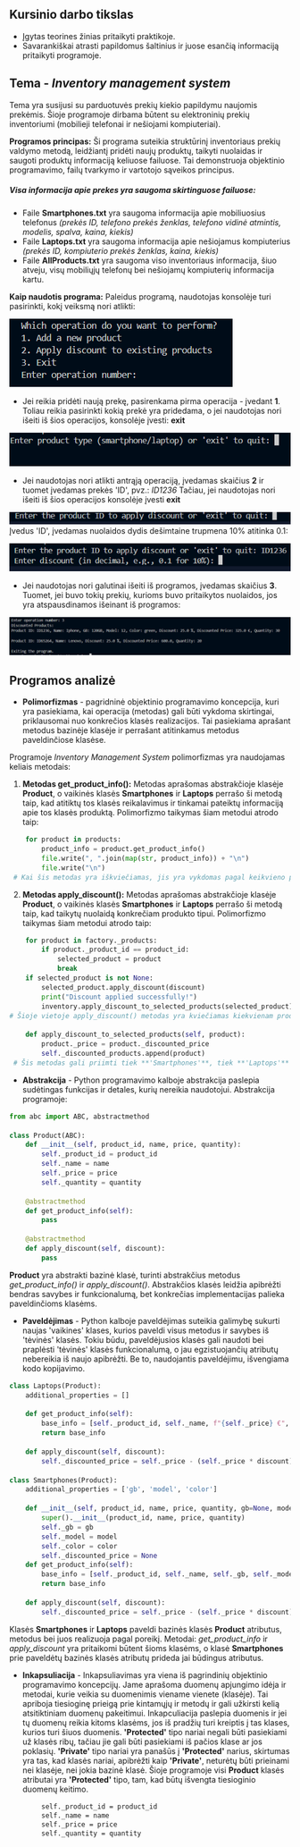 ## Kursinio darbo tikslas

- Įgytas teorines žinias pritaikyti praktikoje.
- Savarankiškai atrasti papildomus šaltinius ir juose esančią informaciją pritaikyti programoje.

## Tema - *Inventory management system*

Tema yra susijusi su parduotuvės prekių kiekio papildymu naujomis prekėmis. Šioje programoje dirbama būtent su elektroninių prekių inventoriumi (mobilieji telefonai ir nešiojami kompiuteriai).

**Programos principas:**
Ši programa suteikia struktūrinį inventoriaus prekių valdymo metodą, leidžiantį pridėti naujų produktų, taikyti nuolaidas ir saugoti produktų informaciją keliuose failuose. Tai demonstruoja objektinio programavimo, failų tvarkymo ir vartotojo sąveikos principus.

##### Visa informacija apie prekes yra saugoma skirtinguose failuose:
- Faile **Smartphones.txt** yra saugoma informacija apie mobiliuosius telefonus *(prekės ID, telefono prekės ženklas, telefono vidinė atmintis, modelis, spalva, kaina, kiekis)*
- Faile **Laptops.txt** yra saugoma informacija apie nešiojamus kompiuterius *(prekės ID, kompiuterio prekės ženklas, kaina, kiekis)*
- Faile **AllProducts.txt** yra saugoma viso inventoriaus informacija, šiuo atveju, visų mobiliųjų telefonų bei nešiojamų kompiuterių informacija kartu.

**Kaip naudotis programa:**
Paleidus programą, naudotojas konsolėje turi pasirinkti, kokį veiksmą nori atlikti:

![Reference image](/screenshots/Pirma.png)
- Jei reikia pridėti naują prekę, pasirenkama pirma operacija - įvedant **1**. Toliau reikia pasirinkti kokią prekė yra pridedama, o jei naudotojas nori išeiti iš šios operacijos, konsolėje įvesti: **exit**

![Reference image](/screenshots/antra.png)
- Jei naudotojas nori atlikti antrąją operaciją, įvedamas skaičius **2** ir tuomet įvedamas prekės 'ID', pvz.: *ID1236*
Tačiau, jei naudotojas nori išeiti iš šios operacijos konsolėje įvesti **exit**

![Reference image](/screenshots/trecia.png)
Įvedus 'ID', įvedamas nuolaidos dydis dešimtaine trupmena 10% atitinka 0.1:

![Reference image](/screenshots/ketvirta.png)
- Jei naudotojas nori galutinai išeiti iš programos, įvedamas skaičius **3**. Tuomet, jei buvo tokių prekių, kurioms buvo pritaikytos nuolaidos, jos yra atspausdinamos išeinant iš programos:

![Reference image](/screenshots/penkta.png)

## Programos analizė

- **Polimorfizmas** - pagridninė objektinio programavimo koncepcija, kuri yra pasiekiama, kai operacija (metodas) gali būti vykdoma skirtingai, priklausomai nuo konkrečios klasės realizacijos. Tai pasiekiama aprašant metodus bazinėje klasėje ir perrašant atitinkamus metodus paveldinčiose klasėse.

Programoje *Inventory Management System* polimorfizmas yra naudojamas keliais metodais:
1. **Metodas get_product_info():**
Metodas aprašomas abstrakčioje klasėje **Product**, o vaikinės klasės **Smartphones** ir **Laptops** perrašo ši metodą taip, kad atitiktų tos klasės reikalavimus ir tinkamai pateiktų informaciją apie tos klasės produktą. Polimorfizmo taikymas šiam metodui atrodo taip:
```python
    for product in products:
        product_info = product.get_product_info()
        file.write(", ".join(map(str, product_info)) + "\n")
        file.write("\n")
 # Kai šis metodas yra iškviečiamas, jis yra vykdomas pagal keikvieno produkto tipą. Pavyzdžiui, jei **'product'** yra **'Smartphones'** objektas, bus naudojama **'Smartphones'** klasės realizacija, o jei **'product'** yra **'Laptops'** objektas, bus naudojama **'Laptops'** klasės realizacija. 
```
2. **Metodas apply_discount():**
Metodas aprašomas abstrakčioje klasėje **Product**, o vaikinės klasės **Smartphones** ir **Laptops** perrašo ši metodą taip, kad taikytų nuolaidą konkrečiam produkto tipui. Polimorfizmo taikymas šiam metodui atrodo taip:
```python
    for product in factory._products:
        if product._product_id == product_id:
            selected_product = product
            break
    if selected_product is not None:
        selected_product.apply_discount(discount)
        print("Discount applied successfully!")
        inventory.apply_discount_to_selected_products(selected_product)
# Šioje vietoje apply_discount() metodas yra kviečiamas kiekvienam produkto objektui. Kadangi metodas perrašytas vaikinėse klasėse tai jis bus vykdomas, pagal konkretų objektą.

    def apply_discount_to_selected_products(self, product):
        product._price = product._discounted_price
        self._discounted_products.append(product)
 # Šis metodas gali priimti tiek **'Smartphones'**, tiek **'Laptops'** klasių objektus ir pritaikyti nuolaidą atsižvelgiant į kiekvieno produkto realizaciją.
```
- **Abstrakcija** - Python programavimo kalboje abstrakcija paslepia sudėtingas funkcijas ir detales, kurių nereikia naudotojui. Abstrakcija programoje:
```python
from abc import ABC, abstractmethod

class Product(ABC):
    def __init__(self, product_id, name, price, quantity):
        self._product_id = product_id
        self._name = name
        self._price = price
        self._quantity = quantity

    @abstractmethod
    def get_product_info(self):
        pass

    @abstractmethod
    def apply_discount(self, discount):
        pass
```
**Product** yra abstrakti bazinė klasė, turinti abstrakčius metodus *get_product_info()* ir *apply_discount()*. Abstrakčios klasės leidžia apibrėžti bendras savybes ir funkcionalumą, bet konkrečias implementacijas palieka paveldinčioms klasėms.

- **Paveldėjimas** - Python kalboje paveldėjimas suteikia galimybę sukurti naujas 'vaikines' klases, kurios paveldi visus metodus ir savybes iš 'tėvinės' klasės. Tokiu būdu, paveldėjusios klasės gali naudoti bei praplėsti 'tėvinės' klasės funkcionalumą, o jau egzistuojančių atributų nebereikia iš naujo apibrėžti. Be to, naudojantis paveldėjimu, išvengiama kodo kopijavimo.
```python
class Laptops(Product):
    additional_properties = []

    def get_product_info(self):
        base_info = [self._product_id, self._name, f"{self._price} €", self._quantity]
        return base_info

    def apply_discount(self, discount):
        self._discounted_price = self._price - (self._price * discount)

class Smartphones(Product):
    additional_properties = ['gb', 'model', 'color']

    def __init__(self, product_id, name, price, quantity, gb=None, model=None, color=None):
        super().__init__(product_id, name, price, quantity)
        self._gb = gb
        self._model = model
        self._color = color
        self._discounted_price = None
    def get_product_info(self):
        base_info = [self._product_id, self._name, self._gb, self._model, self._color, f"{self._price} €", self._quantity]
        return base_info
    
    def apply_discount(self, discount):
        self._discounted_price = self._price - (self._price * discount)
```
Klasės **Smartphones** ir **Laptops** paveldi bazinės klasės **Product** atributus, metodus bei juos realizuoja pagal poreikį. Metodai: *get_product_info* ir *apply_discount* yra pritaikomi būtent šioms klasėms, o klasė **Smartphones** prie paveldėtų bazinės klasės atributų prideda jai būdingus atributus.

- **Inkapsuliacija** - Inkapsuliavimas yra viena iš pagrindinių objektinio programavimo koncepcijų. Jame aprašoma duomenų apjungimo idėja ir metodai, kurie veikia su duomenimis viename vienete (klasėje). Tai apriboja tiesioginę prieigą prie kintamųjų ir metodų ir gali užkirsti kelią atsitiktiniam duomenų pakeitimui. Inkapculiacija paslepia duomenis ir jei tų duomenų reikia kitoms klasėms, jos iš pradžių turi kreiptis į tas klases, kurios turi šiuos duomenis. **'Protected'** tipo nariai negali būti pasiekiami už klasės ribų, tačiau jie gali būti pasiekiami iš pačios klase ar jos poklasių. **'Private'** tipo nariai yra panašūs į **'Protected'** narius, skirtumas yra tas, kad klasės nariai, apibrėžti kaip **'Private'**, neturėtų būti prieinami nei klasėje, nei jokia bazinė klasė.
Šioje programoje visi **Product** klasės atributai yra **'Protected'** tipo, tam, kad būtų išvengta tiesioginio duomenų keitimo.
```
        self._product_id = product_id
        self._name = name
        self._price = price
        self._quantity = quantity
```